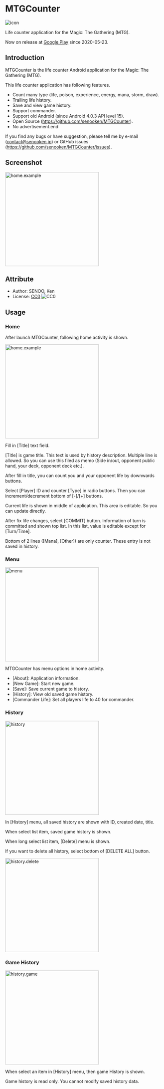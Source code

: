 # MTGCounter
![icon](image/icon/icon-256x256.png)

Life counter application for the Magic: The Gathering (MTG).

Now on release at [Google Play](https://play.google.com/store/apps/details?id=jp.senooken.android.mtgcounter) since 2020-05-23.

## Introduction
MTGCounter is the life counter Android application for the Magic: The Gathering (MTG).

This life counter application has following features.

- Count many type (life, poison, experience, energy, mana, storm, draw).
- Trailing life history.
- Save and view game history.
- Support commander.
- Support old Android (since Android 4.0.3 API level 15).
- Open Source (https://github.com/senooken/MTGCounter).
- No advertisement.end

If you find any bugs or have suggestion, please tell me by e-mail (contact@senooken.jp) or GitHub issues (https://github.com/senooken/MTGCounter/issues).

## Screenshot
<img src="image/master/home.example.png" width="300" alt="home.example" />

## Attribute
- Author: SENOO, Ken
- License: [CC0](https://creativecommons.org/publicdomain/zero/1.0/deed.en) ![CC0](https://mirrors.creativecommons.org/presskit/buttons/88x31/svg/cc-zero.svg)

## Usage

### Home
After launch MTGCounter, following home activity is shown.

<img src="image/master/home.example.png" width="300" alt="home.example" />

Fill in [Title] text field.

[Title] is game title. This text is used by history description. Multiple line is allowed. So you can use this filed as memo (Side in/out, opponent public hand, your deck, opponent deck etc.).

After fill in title, you can count you and your opponent life by downwards buttons.

Select [Player] ID and counter [Type] in radio buttons. Then you can increment/decrement bottom of [-]/[+] buttons.

Current life is shown in middle of application. This area is editable. So you can update directly.

After fix life changes, select [COMMIT] button. Information of turn is committed and shown top list. In this list, value is editable except for [Turn/Time].

Bottom of 2 lines ([Mana], [Other]) are only counter. These entry is not saved in history.

### Menu
<img src="image/master/menu.png" width="300" alt="menu" />

MTGCounter has menu options in home activity.

- [About]: Application information.
- [New Game]: Start new game.
- [Save]: Save current game to history.
- [History]: View old saved game history.
- [Commander Life]: Set all players life to 40 for commander.

### History
<img src="image/master/history.png" width="300" alt="history" />

In [History] menu, all saved history are shown with ID, created date, title.

When select list item, saved game history is shown.

When long select list item, [Delete] menu is shown.

If you want to delete all history, select bottom of [DELETE ALL] button.

<img src="image/master/history.delete.png" width="300" alt="history.delete" />

### Game History
<img src="image/master/history.game.png" width="300" alt="history.game" />

When select an item in [History] menu, then game History is shown.

Game history is read only. You cannot modify saved history data.